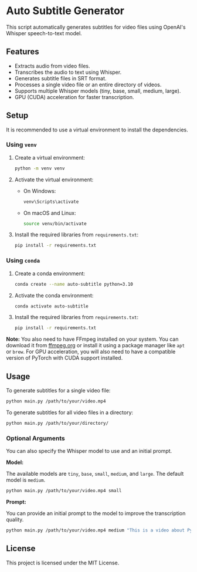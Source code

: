 # Auto Subtitle Generator

This script automatically generates subtitles for video files using OpenAI's Whisper speech-to-text model.

## Features

- Extracts audio from video files.
- Transcribes the audio to text using Whisper.
- Generates subtitle files in SRT format.
- Processes a single video file or an entire directory of videos.
- Supports multiple Whisper models (tiny, base, small, medium, large).
- GPU (CUDA) acceleration for faster transcription.

## Setup

It is recommended to use a virtual environment to install the dependencies.

### Using `venv`

1. Create a virtual environment:
   ```bash
   python -m venv venv
   ```

2. Activate the virtual environment:
   - On Windows:
     ```bash
     venv\Scripts\activate
     ```
   - On macOS and Linux:
     ```bash
     source venv/bin/activate
     ```

3. Install the required libraries from `requirements.txt`:
   ```bash
   pip install -r requirements.txt
   ```

### Using `conda`

1. Create a conda environment:
   ```bash
   conda create --name auto-subtitle python=3.10
   ```

2. Activate the conda environment:
   ```bash
   conda activate auto-subtitle
   ```

3. Install the required libraries from `requirements.txt`:
   ```bash
   pip install -r requirements.txt
   ```

**Note:** You also need to have FFmpeg installed on your system. You can download it from [ffmpeg.org](https://ffmpeg.org/download.html) or install it using a package manager like `apt` or `brew`. For GPU acceleration, you will also need to have a compatible version of PyTorch with CUDA support installed.


## Usage

To generate subtitles for a single video file:

```bash
python main.py /path/to/your/video.mp4
```

To generate subtitles for all video files in a directory:

```bash
python main.py /path/to/your/directory/
```

### Optional Arguments

You can also specify the Whisper model to use and an initial prompt.

**Model:**

The available models are `tiny`, `base`, `small`, `medium`, and `large`. The default model is `medium`.

```bash
python main.py /path/to/your/video.mp4 small
```

**Prompt:**

You can provide an initial prompt to the model to improve the transcription quality.

```bash
python main.py /path/to/your/video.mp4 medium "This is a video about Python programming."
```

## License

This project is licensed under the MIT License.
